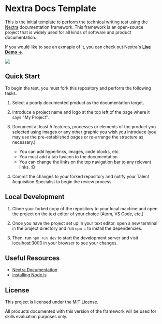 # Nextra Docs Template

This is the initial template to perform the technical writing test using the [Nextra](https://nextra.site) documentation framework. This framework is an open-source project that is widely used for all kinds of software and product documentation.

If you would like to see an exmaple of it, you can check out Nextra's [**Live Demo →**](https://nextra-docs-template.vercel.app).

[![](.github/screenshot.png)](https://nextra-docs-template.vercel.app)

## Quick Start

To begin the test, you must fork this repository and perform the following tasks.

1. Select a poorly documented product as the documentation target.

2. Introduce a project name and logo at the top left of the page where it says "My Project".

3. Document at least 5 features, processes or elements of the product you selected using images or any other graphic you wish you introduce (you may use the pre-established pages or re-arrange the structure as necessary.)

   - You can add hyperlinks, images, code blocks, etc.
   - You must add a tab favicon to the documentation.
   - You can change the links on the top navigation bar to any relevant links. :D

4. Commit the changes to your forked repository and notify your Talent Acquisition Specialist to begin the review process.

## Local Development

1. Clone your forked copy of the repository to your local machine and open the project on the text editor of your choice (Atom, VS Code, etc.)

2. Once you have the project set up in your text editor, open a new terminal in the project directory and run `npm i` to install the dependencies.

3. Then, run `npm run dev` to start the development server and visit localhost:3000 in your browser to see your changes.

## Useful Resources

- [Nextra Documentation](https://nextra.site/docs)
- [Installing Node.js](https://nodejs.org/en/download)

## License

This project is licensed under the MIT License.

All products documented with this version of the framework will be used for skills evaluation purposes only.
